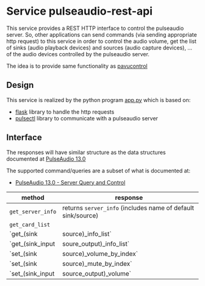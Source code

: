 # Service pulseaudio-rest-api

This service provides a REST HTTP interface to control the pulseaudio server.  So, other applications can send commands (via sending appropriate http request) to this service in order to control the audio volume, get the list of sinks (audio playback devices) and sources (audio capture devices), ... of the audio devices controlled by the pulseaudio server.

The idea is to provide same functionality as [pavucontrol](https://freedesktop.org/software/pulseaudio/pavucontrol/)

## Design

This service is realized by the python program [app.py](app.py) which is based on: 
* [flask](https://flask.palletsprojects.com/en/1.1.x/) library to handle the http requests
* [pulsectl](https://pypi.org/project/pulsectl/) library to communicate with a pulseaudio server

## Interface

The responses will have similar structure as the data structures documented at [PulseAudio 13.0](https://freedesktop.org/software/pulseaudio/doxygen/annotated.html)

The supported command/queries are a subset of what is documented at:

* [PulseAudio 13.0 - Server Query and Control](https://freedesktop.org/software/pulseaudio/doxygen/introspect.html)

| method | response |
|--------|-------------|
| `get_server_info`| returns `server_info` (includes name of default sink/source) |
| `get_card_list`| |
| `get_(sink|source)_info_list` | returns an array of `(sink|source)_info` |
| `get_(sink_input|soure_output)_info_list` | returns an array of  `(sink_input|source_output)_info`|
| `set_(sink|source)_volume_by_index` | to be implemented|
| `set_(sink|source)_mute_by_index` | to be implemented|
| `set_(sink_input|source_output)_volume` | to be implemented |



